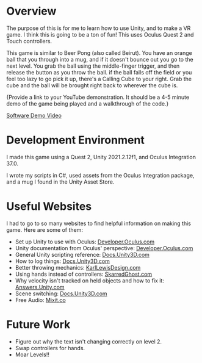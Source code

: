 # Overview

The purpose of this is for me to learn how to use Unity, and to make a VR game. I think this is going to be a ton of fun! This uses Oculus Quest 2 and Touch controllers.

This game is similar to Beer Pong (also called Beirut). You have an orange ball that you through into a mug, and if it doesn't bounce out you go to the next level. You grab the ball using the middle-finger trigger, and then release the button as you throw the ball. if the ball falls off the field or you feel too lazy to go pick it up, there's a Calling Cube to your right. Grab the cube and the ball will be brought right back to wherever the cube is.

{Provide a link to your YouTube demonstration.  It should be a 4-5 minute demo of the game being played and a walkthrough of the code.}

[Software Demo Video](https://youtu.be/6K6tBOR-juc)

# Development Environment

I made this game using a Quest 2, Unity 2021.2.12f1, and Oculus Integration 37.0.

I wrote my scripts in C#, used assets from the Oculus Integration package, and a mug I found in the Unity Asset Store.

# Useful Websites

I had to go to so many websites to find helpful information on making this game. Here are some of them:

* Set up Unity to use with Oculus: [Developer.Oculus.com](https://developer.oculus.com/documentation/unity/unity-conf-settings/)
* Unity documentation from Oculus' perspective: [Developer.Oculus.com](https://developer.oculus.com/documentation/unity/)
* General Unity scripting reference: [Docs.Unity3D.com](https://docs.unity3d.com/ScriptReference/)
* How to log things: [Docs.Unity3D.com](https://docs.unity3d.com/ScriptReference/Debug.Log.html)
* Better throwing mechanics: [KarlLewisDesign.com](https://karllewisdesign.com/how-to-improve-throwing-physics-in-vr/)
* Using hands instead of controllers: [SkarredGhost.com](https://skarredghost.com/2020/01/03/how-to-oculus-quest-hands-sdk-unity/)
* Why velocity isn't tracked on held objects and how to fix it: [Answers.Unity.com](https://answers.unity.com/questions/1034325/getcomponentvelocity-always-returns-0.html)
* Scene switching: [Docs.Unity3D.com](https://docs.unity3d.com/ScriptReference/SceneManagement.SceneManager.LoadScene.html)
* Free Audio: [Mixit.co](https://mixkit.co/free-sound-effects/ambience/)

# Future Work

* Figure out why the text isn't changing correctly on level 2.
* Swap controllers for hands.
* Moar Levels!!